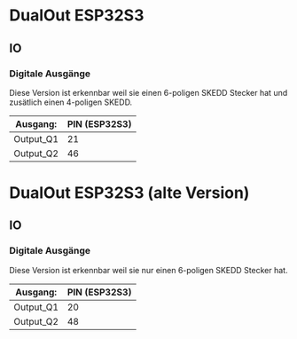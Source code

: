 # DualOut ESP32S3
## IO

### Digitale Ausgänge

Diese Version ist erkennbar weil sie einen 6-poligen SKEDD Stecker hat und zusätlich einen 4-poligen SKEDD. 

| Ausgang:  | PIN (ESP32S3) |
|-----------|---------------|
| Output_Q1 | 21            |
| Output_Q2 | 46            |







# DualOut ESP32S3 (alte Version)
## IO

### Digitale Ausgänge

Diese Version ist erkennbar weil sie nur einen 6-poligen SKEDD Stecker hat. 

| Ausgang:  | PIN (ESP32S3) |
|-----------|---------------|
| Output_Q1 | 20            |
| Output_Q2 | 48            |
